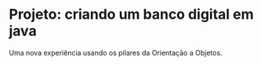 # Projeto: criando um banco digital em java

Uma nova experiência usando os pilares da Orientação a Objetos.

